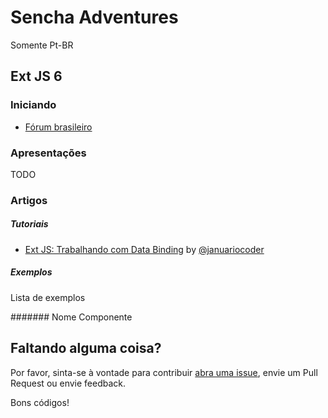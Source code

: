 # Sencha Adventures
Somente Pt-BR

## Ext JS 6

### Iniciando
- [Fórum brasileiro](http://extjs.com.br)

### Apresentações
TODO

### Artigos

##### Tutoriais
- [Ext JS: Trabalhando com Data Binding](http://wemersonjanuario.com.br/2015/06/10/ext-js-trabalhando-com-data-binding/) by [@januariocoder](https://twitter.com/januariocoder)

##### Exemplos

Lista de exemplos

####### Nome Componente

## Faltando alguma coisa?

Por favor, sinta-se à vontade para contribuir [abra uma issue](https://github.com/loiane/sencha-adventures/issues/new), envie um Pull Request ou envie feedback.

Bons códigos!

